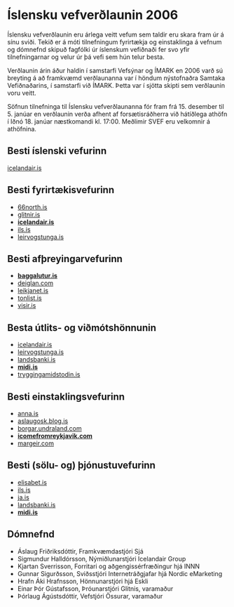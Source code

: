 # Íslensku vefverðlaunin 2006

Íslensku vefverðlaunin eru árlega veitt vefum sem taldir eru skara fram úr á sínu sviði. Tekið er á móti tilnefningum fyrirtækja og einstaklinga á vefnum og dómnefnd skipuð fagfólki úr íslenskum vefiðnaði fer svo yfir tilnefningarnar og velur úr þá vefi sem hún telur besta.

Verðlaunin árin áður haldin í samstarfi Vefsýnar og ÍMARK en 2006 varð sú breyting á að framkvæmd verðlaunanna var í höndum nýstofnaðra Samtaka Vefiðnaðarins, í samstarfi við ÍMARK. Þetta var í sjötta skipti sem verðlaunin voru veitt.

Söfnun tilnefninga til Íslensku vefverðlaunanna fór fram frá 15. desember til 5. janúar en verðlaunin verða afhent af forsætisráðherra við hátíðlega athöfn í Iðnó 18. janúar næstkomandi kl. 17:00. Meðlimir SVEF eru velkomnir á athöfnina.

## Besti íslenski vefurinn

[icelandair.is](http://web.archive.org/web/2006*/http://icelandair.is "Fletta léninu icelandair.is upp í archive.org tímavélinni á árinu 2006")

## Besti fyrirtækisvefurinn

* [66north.is](http://web.archive.org/web/2006*/http://66north.is "Fletta léninu 66north.is upp í archive.org tímavélinni á árinu 2006")
* [glitnir.is](http://web.archive.org/web/2006*/http://glitnir.is "Fletta léninu glitnir.is upp í archive.org tímavélinni á árinu 2006")
* [**icelandair.is**](http://web.archive.org/web/2006*/http://icelandair.is "Fletta léninu icelandair.is upp í archive.org tímavélinni á árinu 2006")
* [ils.is](http://web.archive.org/web/2006*/http://ils.is "Fletta léninu ils.is upp í archive.org tímavélinni á árinu 2006")
* [leirvogstunga.is](http://web.archive.org/web/2006*/http://leirvogstunga.is "Fletta léninu leirvogstunga.is upp í archive.org tímavélinni á árinu 2006")

## Besti afþreyingarvefurinn

* [**baggalutur.is**](http://web.archive.org/web/2006*/http://baggalutur.is "Fletta léninu baggalutur.is upp í archive.org tímavélinni á árinu 2006")
* [deiglan.com](http://web.archive.org/web/2006*/http://deiglan.com "Fletta léninu deiglan.com upp í archive.org tímavélinni á árinu 2006")
* [leikjanet.is](http://web.archive.org/web/2006*/http://leikjanet.is "Fletta léninu leikjanet.is upp í archive.org tímavélinni á árinu 2006")
* [tonlist.is](http://web.archive.org/web/2006*/http://tonlist.is "Fletta léninu tonlist.is upp í archive.org tímavélinni á árinu 2006")
* [visir.is](http://web.archive.org/web/2006*/http://visir.is "Fletta léninu visir.is upp í archive.org tímavélinni á árinu 2006")

## Besta útlits- og viðmótshönnunin

* [icelandair.is](http://web.archive.org/web/2006*/http://icelandair.is "Fletta léninu icelandair.is upp í archive.org tímavélinni á árinu 2006")
* [leirvogstunga.is](http://web.archive.org/web/2006*/http://leirvogstunga.is "Fletta léninu leirvogstunga.is upp í archive.org tímavélinni á árinu 2006")
* [landsbanki.is](http://web.archive.org/web/2006*/http://landsbanki.is "Fletta léninu landsbanki.is upp í archive.org tímavélinni á árinu 2006")
* [**midi.is**](http://web.archive.org/web/2006*/http://midi.is "Fletta léninu midi.is upp í archive.org tímavélinni á árinu 2006")
* [tryggingamidstodin.is](http://web.archive.org/web/2006*/http://tryggingamidstodin.is "Fletta léninu tryggingamidstodin.is upp í archive.org tímavélinni á árinu 2006")

## Besti einstaklingsvefurinn

* [anna.is](http://web.archive.org/web/2006*/http://anna.is "Fletta léninu anna.is upp í archive.org tímavélinni á árinu 2006")
* [aslaugosk.blog.is](http://web.archive.org/web/2006*/http://aslaugosk.blog.is "Fletta léninu aslaugosk.blog.is upp í archive.org tímavélinni á árinu 2006")
* [borgar.undraland.com](http://web.archive.org/web/2006*/http://borgar.undraland.com "Fletta léninu borgar.undraland.com upp í archive.org tímavélinni á árinu 2006")
* [**icomefromreykjavik.com**](http://web.archive.org/web/2006*/http://icomefromreykjavik.com "Fletta léninu icomefromreykjavik.com upp í archive.org tímavélinni á árinu 2006")
* [margeir.com](http://web.archive.org/web/2006*/http://margeir.com "Fletta léninu margeir.com upp í archive.org tímavélinni á árinu 2006")

## Besti (sölu- og) þjónustuvefurinn

* [elisabet.is](http://web.archive.org/web/2006*/http://elisabet.is "Fletta léninu elisabet.is upp í archive.org tímavélinni á árinu 2006")
* [ils.is](http://web.archive.org/web/2006*/http://ils.is "Fletta léninu ils.is	 upp í archive.org tímavélinni á árinu 2006")
* [ja.is](http://web.archive.org/web/2006*/http://ja.is "Fletta léninu ja.is upp í archive.org tímavélinni á árinu 2006")
* [landsbanki.is](http://web.archive.org/web/2006*/http://landsbanki.is "Fletta léninu landsbanki.is upp í archive.org tímavélinni á árinu 2006")
* [**midi.is**](http://web.archive.org/web/2006*/http://midi.is "Fletta léninu midi.is upp í archive.org tímavélinni á árinu 2006")

## Dómnefnd

* Áslaug Friðriksdóttir, Framkvæmdastjóri Sjá
* Sigmundur Halldórsson, Nýmiðlunarstjóri Icelandair Group
* Kjartan Sverrisson, Forritari og aðgengissérfræðingur hjá INNN
* Gunnar Sigurðsson, Sviðsstjóri Internetráðgjafar hjá Nordic eMarketing
* Hrafn Áki Hrafnsson, Hönnunarstjóri hjá Eskli
* Einar Þór Gústafsson, Þróunarstjóri Glitnis, varamaður
* Þórlaug Ágústsdóttir, Vefstjóri Össurar, varamaður